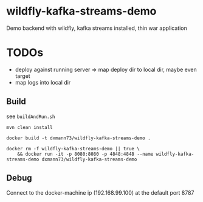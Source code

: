# wildfly-kafka-streams-demo
Demo backend with wildfly, kafka streams installed, thin war application

# TODOs
- deploy against running server => map deploy dir to local dir, maybe even target
- map logs into local dir
 
## Build
see ```buildAndRun.sh```
```
mvn clean install

docker build -t dxmann73/wildfly-kafka-streams-demo .

docker rm -f wildfly-kafka-streams-demo || true \
    && docker run -it -p 8080:8080 -p 4848:4848 --name wildfly-kafka-streams-demo dxmann73/wildfly-kafka-streams-demo
```

## Debug
Connect to the docker-machine ip (192.168.99.100) at the default port 8787

